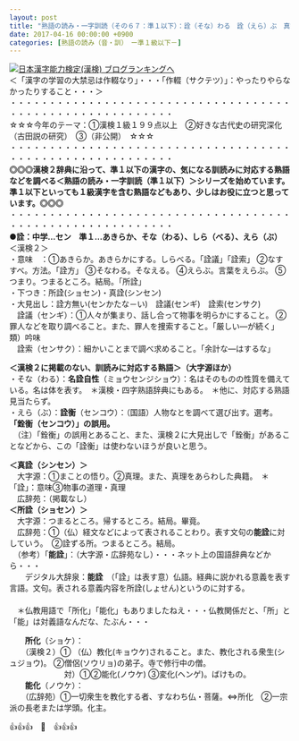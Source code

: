 ```yaml
---
layout: post
title: "熟語の読み・一字訓読（その６７：準１以下）：詮（そな）わる　詮（えら）ぶ　真詮　所詮⇔能詮"
date: 2017-04-16 00:00:00 +0900
categories: [熟語の読み（音・訓）　ー準１級以下－]
---
```


[![](/syuusyuu9701/assets/images/熟語の読み・一字訓読（その６７：準１以下）：詮（そな）わる-詮（えら）ぶ-真詮-所詮⇔能詮-br_c_3028_1.gif)](http://blog.with2.net/link.php?1659096:3028 "日本漢字能力検定(漢検) ブログランキングへ")[日本漢字能力検定(漢検) ブログランキングへ](http://blog.with2.net/link.php?1659096:3028)  
＜「漢字の学習の大禁忌は作輟なり」・・・「作輟（サクテツ）」：やったりやらなかったりすること・・・＞  
・・・・・・・・・・・・・・・・・・・・・・・・・・・・・・・・・・・・・・・・・・・・・・・・・・・・・・・・・  
☆☆☆今年のテーマ：①漢検１級１９９点以上　②好きな古代史の研究深化（古田説の研究）　③（非公開）　☆☆☆　　  
・・・・・・・・・・・・・・・・・・・・・・・・・・・・・・・・・・・・・・・・・・・・・・・・・・・・・・・・・  
**◎◎◎漢検２辞典に沿って、準１以下の漢字の、気になる訓読みに対応する熟語などを調べる＜熟語の読み・一字訓読（準１以下）＞シリーズを始めています。準１以下といっても１級漢字を含む熟語などもあり、少しはお役に立つと思っています。◎◎◎**  
・・・・・・・・・・・・・・・・・・・・・・・・・・・・・・・・・・・・・・・・・・・・・・・・・・・・・・・・・  
**●詮：中学…セン　準１…あきらか、そな（わる）、しら（べる）、えら（ぶ）**  
＜漢検２＞  
・意味　：①あきらか。あきらかにする。しらべる。「詮議」「詮索」 ②なすすべ。方法。「詮方」 ③そなわる。そなえる。 ④えらぶ。言葉をえらぶ。 ⑤つまり。つまるところ。結局。「所詮」  
・下つき：所詮(ショセン)・真詮(シンセン)  
・大見出し：詮方無い(センかたな－い)　詮議(センギ)　詮索(センサク)  
　詮議（センギ）：①人々が集まり、話し合って物事を明らかにすること。 ②罪人などを取り調べること。また、罪人を捜索すること。「厳しい―が続く」 類）吟味  
　詮索（センサク）：細かいことまで調べ求めること。「余計な―はするな」  
  
**＜漢検２に掲載のない、訓読みに対応する熟語＞（大字源ほか）**  
・そな（わる）：**名詮自性**（ミョウセンジショウ）：名はそのものの性質を備えている。名は体を表す。　＊漢検・四字熟語辞典にもある。　＊他に、対応する熟語見当たらず。  
・えら（ぶ）：**詮衡**（センコウ）：（国語）人物なとを調べて選び出す。選考。　**「銓衡（センコウ）」の誤用。**  
　（注）「銓衡」の誤用とあること、また、漢検２に大見出しで「銓衡」があることなどから、この「詮衡」は使わないほうが良いと思う。  
  
**＜真詮（シンセン）＞**  
　大字源：①まことの悟り。②真理。また、真理をあらわした典籍。　＊「詮」：意味③物事の道理・真理  
　広辞苑：（掲載なし）  
**＜所詮（ショセン）＞**　  
　大字源：つまるところ。帰するところ。結局。畢竟。  
　広辞苑：①（仏）経文などによって表されることわり。表す文句の**能詮**に対していう。　②詮ずる所。つまるところ。結局。  
　（参考）「**能詮**」：（大字源・広辞苑なし）・・・ネット上の国語辞典などから・・・  
　　デジタル大辞泉：**能詮**　（「詮」は表す意）仏語。経典に説かれる意義を表す言語。文句。表される意義内容を所詮(しょせん)というのに対する。  
　  
　＊仏教用語で「所化」「能化」もありましたねえ・・・仏教関係だと、「所」と「能」は対義語なんだな、たぶん・・・  
  
　　**所化**（ショケ）：  
　　（漢検２）① （仏）教化(キョウケ)されること。また、教化される衆生(シュジョウ)。 ②僧侶(ソウリョ)の弟子。寺で修行中の僧。   
　　　　　　　対）①②能化(ノウケ) ③変化(ヘンゲ)。ばけもの。  
　　**能化**（ノウケ）：  
　　（広辞苑）①一切衆生を教化する者、すなわち仏・菩薩。⇔所化　②一宗派の長老または学頭。化主。  
  
👍👍👍　🐔　👍👍👍  